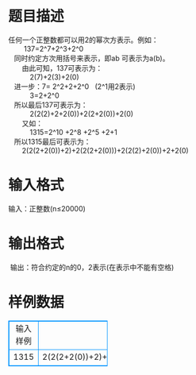# 

 
 # 题目描述 
任何一个正整数都可以用2的幂次方表示。例如：&nbsp;&nbsp;&nbsp;&nbsp;&nbsp;&nbsp;&nbsp;&nbsp;&nbsp;&nbsp;&nbsp;&nbsp;&nbsp;&nbsp;&nbsp;&nbsp;&nbsp;&nbsp;&nbsp;&nbsp;&nbsp;&nbsp;<BR>&nbsp;&nbsp;&nbsp;&nbsp;&nbsp;&nbsp;&nbsp;&nbsp;137=2^7+2^3+2^0&nbsp;&nbsp;&nbsp;&nbsp;&nbsp;&nbsp;&nbsp;&nbsp;&nbsp;<BR>&nbsp;&nbsp;&nbsp;同时约定方次用括号来表示，即ab&nbsp;可表示为a(b)。<BR>&nbsp;&nbsp;&nbsp;&nbsp;&nbsp;&nbsp;&nbsp;由此可知，137可表示为：<BR>&nbsp;&nbsp;&nbsp;&nbsp;&nbsp;&nbsp;&nbsp;&nbsp;&nbsp;&nbsp;&nbsp;2(7)+2(3)+2(0)<BR>&nbsp;&nbsp;&nbsp;进一步：7=&nbsp;2^2+2+2^0&nbsp;&nbsp;&nbsp;(2^1用2表示)<BR>&nbsp;&nbsp;&nbsp;&nbsp;&nbsp;&nbsp;&nbsp;&nbsp;&nbsp;&nbsp;&nbsp;3=2+2^0&nbsp;&nbsp;&nbsp;<BR>&nbsp;&nbsp;&nbsp;所以最后137可表示为：<BR>&nbsp;&nbsp;&nbsp;&nbsp;&nbsp;&nbsp;&nbsp;&nbsp;&nbsp;&nbsp;&nbsp;2(2(2)+2+2(0))+2(2+2(0))+2(0)<BR>&nbsp;&nbsp;&nbsp;&nbsp;&nbsp;&nbsp;&nbsp;又如：<BR>&nbsp;&nbsp;&nbsp;&nbsp;&nbsp;&nbsp;&nbsp;&nbsp;&nbsp;&nbsp;&nbsp;1315=2^10&nbsp;+2^8&nbsp;+2^5&nbsp;+2+1<BR>&nbsp;&nbsp;&nbsp;所以1315最后可表示为：<BR>&nbsp;&nbsp;&nbsp;&nbsp;&nbsp;&nbsp;&nbsp;2(2(2+2(0))+2)+2(2(2+2(0)))+2(2(2)+2(0))+2+2(0)<BR> 

 
 # 输入格式 
输入：正整数(n≤20000) 

 
 # 输出格式 
&nbsp;输出：符合约定的n的0，2表示(在表示中不能有空格)<BR> 
# 样例数据
<style>
        table,table tr th, table tr td { border:1px solid #0094ff; }
        table { width: 200px; min-height: 25px; line-height: 25px; text-align: center; border-collapse: collapse;}   
    </style>
<table>
	<tr>
		<td>输入样例</td>
		<td>输出样例</td>
	</tr>
<tr><td>1315</td><td>2(2(2+2(0))+2)+2(2(2+2(0)))+2(2(2)+2(0))+2+2(0)</td></tr></table>
